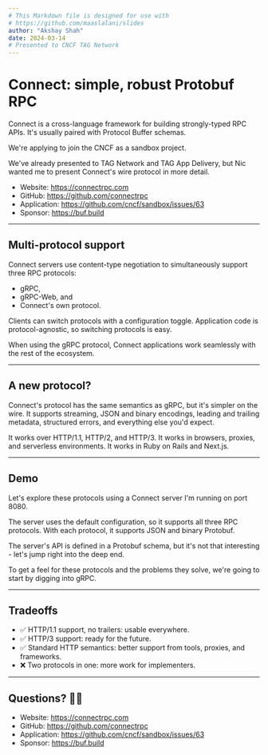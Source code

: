 ```yaml
---
# This Markdown file is designed for use with
# https://github.com/maaslalani/slides
author: "Akshay Shah"
date: 2024-03-14
# Presented to CNCF TAG Network
---
```


# Connect: simple, robust Protobuf RPC

Connect is a cross-language framework for building strongly-typed RPC APIs.
It's usually paired with Protocol Buffer schemas.

We're applying to join the CNCF as a sandbox project.

We've already presented to TAG Network and TAG App Delivery, but Nic wanted me
to present Connect's wire protocol in more detail.

- Website: https://connectrpc.com
- GitHub: https://github.com/connectrpc
- Application: https://github.com/cncf/sandbox/issues/63
- Sponsor: https://buf.build

---

## Multi-protocol support

Connect servers use content-type negotiation to simultaneously support three
RPC protocols:

* gRPC,
* gRPC-Web, and
* Connect's own protocol.

Clients can switch protocols with a configuration toggle. Application code is
protocol-agnostic, so switching protocols is easy.

When using the gRPC protocol, Connect applications work seamlessly with the
rest of the ecosystem.

---

## A new protocol?

Connect's protocol has the same semantics as gRPC, but it's simpler on the
wire. It supports streaming, JSON and binary encodings, leading and trailing
metadata, structured errors, and everything else you'd expect.

It works over HTTP/1.1, HTTP/2, and HTTP/3. It works in browsers, proxies,
and serverless environments. It works in Ruby on Rails and Next.js.

---

## Demo

Let's explore these protocols using a Connect server I'm running on port 8080.

The server uses the default configuration, so it supports all three RPC
protocols. With each protocol, it supports JSON and binary Protobuf.

The server's API is defined in a Protobuf schema, but it's not that
interesting - let's jump right into the deep end.

To get a feel for these protocols and the problems they solve, we're going to
start by digging into gRPC.

---

## Tradeoffs

* ✅ HTTP/1.1 support, no trailers: usable everywhere.
* ✅ HTTP/3 support: ready for the future.
* ✅ Standard HTTP semantics: better support from tools, proxies, and frameworks.
* ❌ Two protocols in one: more work for implementers.

---

## Questions? 🙋🏽

- Website: https://connectrpc.com
- GitHub: https://github.com/connectrpc
- Application: https://github.com/cncf/sandbox/issues/63
- Sponsor: https://buf.build
